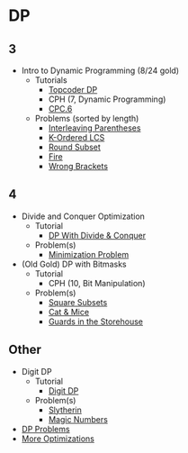 # DP
      
## 3
  * Intro to Dynamic Programming (8/24 gold)
    * Tutorials
      * [Topcoder DP](https://www.topcoder.com/community/data-science/data-science-tutorials/dynamic-programming-from-novice-to-advanced/)
      * CPH (7, Dynamic Programming)
      * [CPC.6](https://github.com/SuprDewd/T-414-AFLV/tree/master/06_dynamic_programming)
    * Problems (sorted by length)
      * [Interleaving Parentheses](https://community.topcoder.com/stat?c=problem_statement&pm=14635&rd=16933)
      * [K-Ordered LCS](https://www.hackerearth.com/problem/algorithm/mancunian-and-k-ordered-lcs-e6a4b8c6/) [](51)
      * [Round Subset](http://codeforces.com/contest/837/problem/D) [](59)
      * [Fire](http://codeforces.com/contest/864/problem/E) [](59)
      * [Wrong Brackets](https://csacademy.com/contest/round-51/task/wrong-brackets/) [](69)

## 4
  * Divide and Conquer Optimization
    * Tutorial
      * [DP With Divide & Conquer](http://codeforces.com/blog/entry/8219)
    * Problem(s)
      * [Minimization Problem](http://codeforces.com/contest/868/problem/F)
  * (Old Gold) DP with Bitmasks
    * Tutorial
      * CPH (10, Bit Manipulation)
    * Problem(s)
      * [Square Subsets](http://codeforces.com/contest/895/problem/C) [](63)
      * [Cat & Mice](https://open.kattis.com/problems/catandmice) [](66)
      * [Guards in the Storehouse](http://codeforces.com/problemset/problem/845/F) [](71)
 
## Other
  * Digit DP
    * Tutorial
      * [Digit DP](http://codeforces.com/blog/entry/53960)
    * Problem(s)
      * [Slytherin](http://codeforces.com/contest/855/problem/E) 
      * [Magic Numbers](http://codeforces.com/contest/628/problem/D)
  * [DP Problems](http://codeforces.com/blog/entry/325)
  * [More Optimizations](http://codeforces.com/blog/entry/8219)

